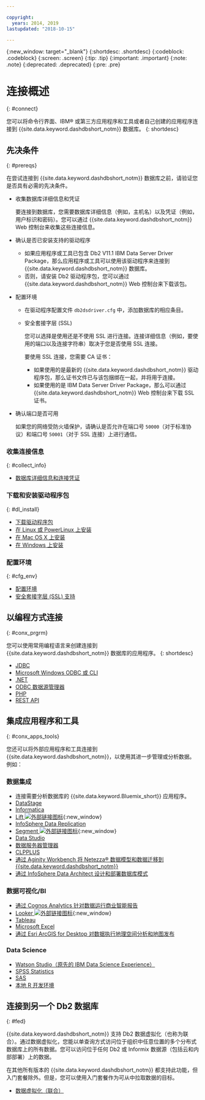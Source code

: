 ```yaml
---

copyright:
  years: 2014, 2019
lastupdated: "2018-10-15"

---
```


<!-- Attribute definitions --> 
{:new_window: target="_blank"}
{:shortdesc: .shortdesc}
{:codeblock: .codeblock}
{:screen: .screen}
{:tip: .tip}
{:important: .important}
{:note: .note}
{:deprecated: .deprecated}
{:pre: .pre}

# 连接概述
{: #connect}

您可以将命令行界面、IBM® 或第三方应用程序和工具或者自己创建的应用程序连接到 {{site.data.keyword.dashdbshort_notm}} 数据库。
{: shortdesc}

## 先决条件
{: #prereqs}

在尝试连接到 {{site.data.keyword.dashdbshort_notm}} 数据库之前，请验证您是否具有必需的先决条件。 

- 收集数据库详细信息和凭证

   要连接到数据库，您需要数据库详细信息（例如，主机名）以及凭证（例如，用户标识和密码）。您可以通过 {{site.data.keyword.dashdbshort_notm}} Web 控制台来收集这些连接信息。

- 确认是否已安装支持的驱动程序

   - 如果应用程序或工具已包含 Db2 V11.1 IBM Data Server Driver Package，那么应用程序或工具可以使用该驱动程序来连接到 {{site.data.keyword.dashdbshort_notm}} 数据库。
   - 否则，请安装 Db2 驱动程序包，您可以通过 {{site.data.keyword.dashdbshort_notm}} Web 控制台来下载该包。

- 配置环境

  - 在驱动程序配置文件 `db2dsdriver.cfg` 中，添加数据库的相应条目。
  - 安全套接字层 (SSL)

    您可以选择是使用还是不使用 SSL 进行连接。连接详细信息（例如，要使用的端口以及连接字符串）取决于您是否使用 SSL 连接。

    要使用 SSL 连接，您需要 CA 证书：
    - 如果使用的是最新的 {{site.data.keyword.dashdbshort_notm}} 驱动程序包，那么证书文件已与该包捆绑在一起，并将用于连接。
    - 如果使用的是 IBM Data Server Driver Package，那么可以通过 {{site.data.keyword.dashdbshort_notm}} Web 控制台来下载 SSL 证书。

- 确认端口是否可用

   如果您的网络受防火墙保护，请确认是否允许在端口号 `50000`（对于标准协议）和端口号 `50001`（对于 SSL 连接）上进行通信。

<!-- Before you can connect to your {{site.data.keyword.dashdbshort_notm}} database, verify that you completed downloading and installing the necessary components on the prerequisites checklist: 

- [Prerequisites checklist](prereqs.html) -->

### 收集连接信息
{: #collect_info}

- [数据库详细信息和连接凭证](credentials.html)

### 下载和安装驱动程序包
{: #dl_install}

- [下载驱动程序包](driver_pkg.html)
- [在 Linux 或 PowerLinux 上安装](install_linux.html)
- [在 Mac OS X 上安装](install_mac.html)
- [在 Windows 上安装](install_win.html)

### 配置环境
{: #cfg_env}

- [配置环境](driver_pkg_cfg.html)
- [安全套接字层 (SSL) 支持](ssl.html)

## 以编程方式连接
{: #conx_prgrm}

您可以使用常用编程语言来创建连接到 {{site.data.keyword.dashdbshort_notm}} 数据库的应用程序。
{: shortdesc}

- [JDBC](jdbc.html)
- [Microsoft Windows ODBC 或 CLI](odbc_cli.html)
- [.NET](net_apps.html)
- [ODBC 数据源管理器](odbc_data_source_admin.html)
- [PHP](php.html)
- [REST API](rest_api.html)
<!-- - [C++]() -->
<!-- - [Java]() -->
<!-- - [Node.js]() -->
<!-- - [Perl]() -->
<!-- - [Python]() -->

## 集成应用程序和工具
{: #conx_apps_tools}

您还可以将外部应用程序和工具连接到 {{site.data.keyword.dashdbshort_notm}}，以使用其进一步管理或分析数据。例如：

### 数据集成
- 连接需要分析数据库的 {{site.data.keyword.Bluemix_short}} 应用程序。
- [DataStage](data.html#datastage)
- [Informatica](data.html#informatica)
- [Lift ![外部链接图标](../../../icons/launch-glyph.svg "外部链接图标")](https://lift.ng.bluemix.net/#docs){:new_window}
- [InfoSphere Data Replication](data.html#idr)
- [Segment ![外部链接图标](../../../icons/launch-glyph.svg "外部链接图标")](https://segment.com/docs/destinations/db2/){:new_window}
- [Data Studio](data.html#data_studio)
- [数据服务器管理器](data.html#dsm)
- [CLPPLUS](data.html#clpplus)
- [通过 Aginity Workbench 将 Netezza® 数据模型和数据迁移到 {{site.data.keyword.dashdbshort_notm}}](data.html#aginity_wb)
- [通过 InfoSphere Data Architect 设计和部署数据库模式](data.html#ida)

### 数据可视化/BI
- [通过 Cognos Analytics 针对数据运行商业智能报告](vis_bi.html#cognos)
- [Looker ![外部链接图标](../../../icons/launch-glyph.svg "外部链接图标")](https://docs.looker.com/setup-and-management/connecting-to-db){:new_window}
- [Tableau](vis_bi.html#tableau)
- [Microsoft Excel](vis_bi.html#excel)
- [通过 Esri ArcGIS for Desktop 对数据执行地理空间分析和地图发布](vis_bi.html#esri_arcgis)

### Data Science
- [Watson Studio（原先的 IBM Data Science Experience）](data_sci.html#watson_studio)
- [SPSS Statistics](data_sci.html#spss_stats)
- [SAS](data_sci.html#sas)
- [本地 R 开发环境](data_sci.html#r_dev_env)

## 连接到另一个 Db2 数据库
{: #fed}

{{site.data.keyword.dashdbshort_notm}} 支持 Db2 数据虚拟化（也称为联合）。通过数据虚拟化，您能以单查询方式访问位于组织中任意位置的多个分布式数据库上的所有数据。您可以访问位于任何 Db2 或 Informix 数据源（包括云和内部部署）上的数据。
 

在其他所有版本的 {{site.data.keyword.dashdbshort_notm}} 都支持此功能，但入门套餐除外。但是，您可以使用入门套餐作为可从中拉取数据的目标。

- [数据虚拟化（联合）](../federation.html)



